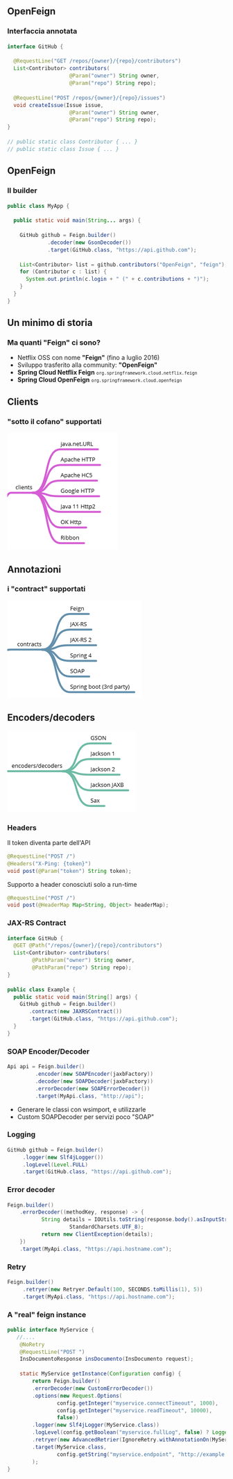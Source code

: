 ## OpenFeign
### Interfaccia annotata

```java
interface GitHub {

  @RequestLine("GET /repos/{owner}/{repo}/contributors")
  List<Contributor> contributors(
                    @Param("owner") String owner, 
                    @Param("repo") String repo);

  @RequestLine("POST /repos/{owner}/{repo}/issues")
  void createIssue(Issue issue, 
                    @Param("owner") String owner, 
                    @Param("repo") String repo);
}

// public static class Contributor { ... } 
// public static class Issue { ... }
```



## OpenFeign
### Il builder

```java
public class MyApp {

  public static void main(String... args) {

    GitHub github = Feign.builder()
             .decoder(new GsonDecoder())
             .target(GitHub.class, "https://api.github.com");
    
    List<Contributor> list = github.contributors("OpenFeign", "feign");
    for (Contributor c : list) {
      System.out.println(c.login + " (" + c.contributions + ")");
    }
  }
}
```



## Un minimo di storia
### Ma quanti "Feign" ci sono?

- Netflix OSS con nome **"Feign"** (fino a luglio 2016)
- Sviluppo trasferito alla community: **"OpenFeign"**
- **Spring Cloud Netflix Feign** <small>`org.springframework.cloud.netflix.feign`</small>
- **Spring Cloud OpenFeign** <small>`org.springframework.cloud.openfeign`</small>



## Clients
### "sotto il cofano" supportati
<img src="clients.png">



## Annotazioni
### i "contract" supportati
<img src="contract-annotations.png">



## Encoders/decoders
<img src="ecnoders-decoders.png">



### Headers

Il token diventa parte dell'API
```java
@RequestLine("POST /")
@Headers("X-Ping: {token}")
void post(@Param("token") String token);
```

Supporto a header conosciuti solo a run-time
```java
@RequestLine("POST /")
void post(@HeaderMap Map<String, Object> headerMap);
```



### JAX-RS Contract
```java
interface GitHub {
  @GET @Path("/repos/{owner}/{repo}/contributors")
  List<Contributor> contributors(
        @PathParam("owner") String owner, 
        @PathParam("repo") String repo);
}

public class Example {
  public static void main(String[] args) {
    GitHub github = Feign.builder()
       .contract(new JAXRSContract())
       .target(GitHub.class, "https://api.github.com");
  }
}
```



### SOAP Encoder/Decoder

```java
Api api = Feign.builder()
	     .encoder(new SOAPEncoder(jaxbFactory))
	     .decoder(new SOAPDecoder(jaxbFactory))
	     .errorDecoder(new SOAPErrorDecoder())
	     .target(MyApi.class, "http://api");
```
- Generare le classi con wsimport, e utilizzarle
- Custom SOAPDecoder per servizi poco "SOAP"



### Logging

```java
GitHub github = Feign.builder()
     .logger(new Slf4jLogger())
     .logLevel(Level.FULL)
     .target(GitHub.class, "https://api.github.com");
```



### Error decoder

```java
Feign.builder()
    .errorDecoder((methodKey, response) -> {
           String details = IOUtils.toString(response.body().asInputStream(), 
                    StandardCharsets.UTF_8);
           return new ClientException(details);
    })
    .target(MyApi.class, "https://api.hostname.com");
```



### Retry

```java
Feign.builder()
     .retryer(new Retryer.Default(100, SECONDS.toMillis(1), 5))
     .target(MyApi.class, "https://api.hostname.com");
```



### A "real" feign instance 
```java
public interface MyService {
   //....
    @NoRetry
    @RequestLine("POST ")
    InsDocumentoResponse insDocumento(InsDocumento request);

    static MyService getInstance(Configuration config) {
        return Feign.builder()
        .errorDecoder(new CustomErrorDecoder())
        .options(new Request.Options(
                config.getInteger("myservice.connectTimeout", 1000),
                config.getInteger("myservice.readTimeout", 10000),
                false))
        .logger(new Slf4jLogger(MyService.class))
        .logLevel(config.getBoolean("myservice.fullLog", false) ? Logger.Level.FULL : Logger.Level.BASIC)
        .retryer(new AdvancedRetrier(IgnoreRetry.withAnnotationOn(MyService.class)))
        .target(MyService.class,
                config.getString("myservice.endpoint", "http://example.com/v1/api")
        );
}
```
